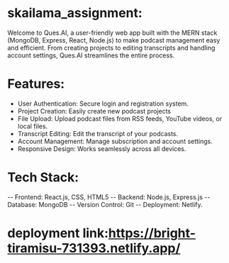 # skailama_assignment:
Welcome to Ques.AI, a user-friendly web app built with the MERN stack (MongoDB, Express, React, Node.js) to make podcast management easy and efficient. From creating projects to editing transcripts and handling account settings, Ques.AI streamlines the entire process.

# Features:
- User Authentication: Secure login and registration system.
- Project Creation: Easily create new podcast projects
- File Upload: Upload podcast files from RSS feeds, YouTube videos, or local files.
- Transcript Editing: Edit the transcript of your podcasts.
- Account Management: Manage subscription and account settings.
- Responsive Design: Works seamlessly across all devices.

# Tech Stack:
-- Frontend: React.js, CSS, HTML5
-- Backend: Node.js, Express.js
-- Database: MongoDB
-- Version Control: Git
-- Deployment: Netlify.

# deployment link:https://bright-tiramisu-731393.netlify.app/
